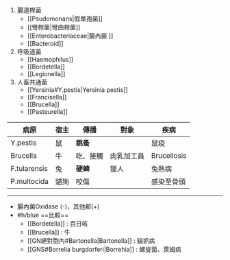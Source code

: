 1. 腸道桿菌
	-  [[Psudomonans|假單孢菌]]
	-  [[彎桿菌|彎曲桿菌]]
	-  [[Enterobacteriaceae|腸內菌 ]]
	-  [[Bacteroid]]
2. 呼吸道菌
	- [[Haemophilus]]
	- [[Bordetella]]
	- [[Legionella]]
3. 人畜共通菌
	- [[Yersinia#Y.pestis|Yersinia pestis]]
	- [[Francisella]]
	- [[Brucella]]
	- [[Pasteurella]]

| 病原         | 宿主 | 傳播     | 對象       | 疾病        |
|--------------|------|----------|------------|-------------|
| Y.pestis     | 鼠   | **跳蚤**     |            | 鼠疫        |
| Brucella     | 牛   | 吃、接觸 | 肉乳加工員 | Brucellosis |
| F.tularensis | 兔   | **硬蜱**     | 獵人       | 兔熱病      |
| P.multocida  | 貓狗 | 咬傷     |            | 感染至骨頭  |
***
- 腸內菌Oxidase (-)，其他都(+)
- #h/blue ==比較==
	- [[Bordetella]] : 百日咳
	- [[Brucella]] : 牛
	- [[GN絕對胞內#Bartonella|Bartonella]] : 貓抓病
	- [[GNS#Borrelia burgdorferi|Borrehia]] : 螺旋菌、萊姆病
